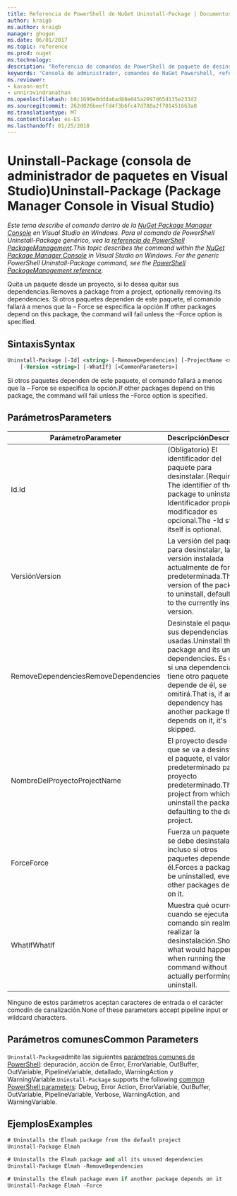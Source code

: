 ```yaml
---
title: Referencia de PowerShell de NuGet Uninstall-Package | Documentos de Microsoft
author: kraigb
ms.author: kraigb
manager: ghogen
ms.date: 06/01/2017
ms.topic: reference
ms.prod: nuget
ms.technology: 
description: "Referencia de comandos de PowerShell de paquete de desinstalación en la consola de administrador de paquetes de NuGet en Visual Studio."
keywords: "Consola de administrador, comandos de NuGet Powershell, referencia de NuGet Powershell, paquete de desinstalación del paquete de NuGet"
ms.reviewer:
- karann-msft
- unniravindranathan
ms.openlocfilehash: b8c1690e0ddda6ad88e045a2097d65d135e233d2
ms.sourcegitcommit: 262d026beeffd4f3b6fc47d780a2f701451663a8
ms.translationtype: MT
ms.contentlocale: es-ES
ms.lasthandoff: 01/25/2018
---
```

# <a name="uninstall-package-package-manager-console-in-visual-studio"></a><span data-ttu-id="ad1ad-104">Uninstall-Package (consola de administrador de paquetes en Visual Studio)</span><span class="sxs-lookup"><span data-stu-id="ad1ad-104">Uninstall-Package (Package Manager Console in Visual Studio)</span></span>

<span data-ttu-id="ad1ad-105">*Este tema describe el comando dentro de la [NuGet Package Manager Console](Package-Manager-Console.md) en Visual Studio en Windows. Para el comando de PowerShell Uninstall-Package genérico, vea la [referencia de PowerShell PackageManagement](/powershell/module/packagemanagement/?view=powershell-6).*</span><span class="sxs-lookup"><span data-stu-id="ad1ad-105">*This topic describes the command within the [NuGet Package Manager Console](Package-Manager-Console.md) in Visual Studio on Windows. For the generic PowerShell Uninstall-Package command, see the [PowerShell PackageManagement reference](/powershell/module/packagemanagement/?view=powershell-6).*</span></span>

<span data-ttu-id="ad1ad-106">Quita un paquete desde un proyecto, si lo desea quitar sus dependencias.</span><span class="sxs-lookup"><span data-stu-id="ad1ad-106">Removes a package from a project, optionally removing its dependencies.</span></span> <span data-ttu-id="ad1ad-107">Si otros paquetes dependen de este paquete, el comando fallará a menos que la – Force se especifica la opción.</span><span class="sxs-lookup"><span data-stu-id="ad1ad-107">If other packages depend on this package, the command will fail unless the –Force option is specified.</span></span>

## <a name="syntax"></a><span data-ttu-id="ad1ad-108">Sintaxis</span><span class="sxs-lookup"><span data-stu-id="ad1ad-108">Syntax</span></span>

```ps
Uninstall-Package [-Id] <string> [-RemoveDependencies] [-ProjectName <string>] [-Force]
    [-Version <string>] [-WhatIf] [<CommonParameters>]
```

<span data-ttu-id="ad1ad-109">Si otros paquetes dependen de este paquete, el comando fallará a menos que la – Force se especifica la opción.</span><span class="sxs-lookup"><span data-stu-id="ad1ad-109">If other packages depend on this package, the command will fail unless the –Force option is specified.</span></span>

## <a name="parameters"></a><span data-ttu-id="ad1ad-110">Parámetros</span><span class="sxs-lookup"><span data-stu-id="ad1ad-110">Parameters</span></span>

| <span data-ttu-id="ad1ad-111">Parámetro</span><span class="sxs-lookup"><span data-stu-id="ad1ad-111">Parameter</span></span> | <span data-ttu-id="ad1ad-112">Descripción</span><span class="sxs-lookup"><span data-stu-id="ad1ad-112">Description</span></span> |
| --- | --- |
| <span data-ttu-id="ad1ad-113">Id.</span><span class="sxs-lookup"><span data-stu-id="ad1ad-113">Id</span></span> | <span data-ttu-id="ad1ad-114">(Obligatorio) El identificador del paquete para desinstalar.</span><span class="sxs-lookup"><span data-stu-id="ad1ad-114">(Required) The identifier of the package to uninstall.</span></span> <span data-ttu-id="ad1ad-115">-Identificador propio modificador es opcional.</span><span class="sxs-lookup"><span data-stu-id="ad1ad-115">The -Id switch itself is optional.</span></span> |
| <span data-ttu-id="ad1ad-116">Versión</span><span class="sxs-lookup"><span data-stu-id="ad1ad-116">Version</span></span> | <span data-ttu-id="ad1ad-117">La versión del paquete para desinstalar, la versión instalada actualmente de forma predeterminada.</span><span class="sxs-lookup"><span data-stu-id="ad1ad-117">The version of the package to uninstall, defaulting to the currently installed version.</span></span> |
| <span data-ttu-id="ad1ad-118">RemoveDependencies</span><span class="sxs-lookup"><span data-stu-id="ad1ad-118">RemoveDependencies</span></span> | <span data-ttu-id="ad1ad-119">Desinstale el paquete y sus dependencias no usadas.</span><span class="sxs-lookup"><span data-stu-id="ad1ad-119">Uninstall the package and its unused dependencies.</span></span> <span data-ttu-id="ad1ad-120">Es decir, si una dependencia tiene otro paquete que depende de él, se omitirá.</span><span class="sxs-lookup"><span data-stu-id="ad1ad-120">That is, if any dependency has another package that depends on it, it's skipped.</span></span> |
| <span data-ttu-id="ad1ad-121">NombreDelProyecto</span><span class="sxs-lookup"><span data-stu-id="ad1ad-121">ProjectName</span></span> | <span data-ttu-id="ad1ad-122">El proyecto desde el que se va a desinstalar el paquete, el valor predeterminado para el proyecto predeterminado.</span><span class="sxs-lookup"><span data-stu-id="ad1ad-122">The project from which to uninstall the package, defaulting to the default project.</span></span> |
| <span data-ttu-id="ad1ad-123">Force</span><span class="sxs-lookup"><span data-stu-id="ad1ad-123">Force</span></span> | <span data-ttu-id="ad1ad-124">Fuerza un paquete que se debe desinstalar, incluso si otros paquetes dependen de él.</span><span class="sxs-lookup"><span data-stu-id="ad1ad-124">Forces a package to be uninstalled, even if other packages depend on it.</span></span> |
| <span data-ttu-id="ad1ad-125">WhatIf</span><span class="sxs-lookup"><span data-stu-id="ad1ad-125">WhatIf</span></span> | <span data-ttu-id="ad1ad-126">Muestra qué ocurre cuando se ejecuta el comando sin realmente realizar la desinstalación.</span><span class="sxs-lookup"><span data-stu-id="ad1ad-126">Shows what would happen when running the command without actually performing the uninstall.</span></span> |

<span data-ttu-id="ad1ad-127">Ninguno de estos parámetros aceptan caracteres de entrada o el carácter comodín de canalización.</span><span class="sxs-lookup"><span data-stu-id="ad1ad-127">None of these parameters accept pipeline input or wildcard characters.</span></span>

## <a name="common-parameters"></a><span data-ttu-id="ad1ad-128">Parámetros comunes</span><span class="sxs-lookup"><span data-stu-id="ad1ad-128">Common Parameters</span></span>

<span data-ttu-id="ad1ad-129">`Uninstall-Package`admite las siguientes [parámetros comunes de PowerShell](http://go.microsoft.com/fwlink/?LinkID=113216): depuración, acción de Error, ErrorVariable, OutBuffer, OutVariable, PipelineVariable, detallado, WarningAction y WarningVariable.</span><span class="sxs-lookup"><span data-stu-id="ad1ad-129">`Uninstall-Package` supports the following [common PowerShell parameters](http://go.microsoft.com/fwlink/?LinkID=113216): Debug, Error Action, ErrorVariable, OutBuffer, OutVariable, PipelineVariable, Verbose, WarningAction, and WarningVariable.</span></span>

## <a name="examples"></a><span data-ttu-id="ad1ad-130">Ejemplos</span><span class="sxs-lookup"><span data-stu-id="ad1ad-130">Examples</span></span>

```ps
# Uninstalls the Elmah package from the default project
Uninstall-Package Elmah

# Uninstalls the Elmah package and all its unused dependencies
Uninstall-Package Elmah -RemoveDependencies 

# Uninstalls the Elmah package even if another package depends on it
Uninstall-Package Elmah -Force
```
